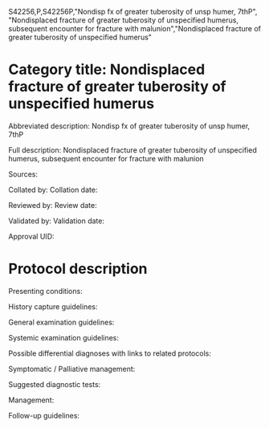 S42256,P,S42256P,"Nondisp fx of greater tuberosity of unsp humer, 7thP", "Nondisplaced fracture of greater tuberosity of unspecified humerus, subsequent encounter for fracture with malunion","Nondisplaced fracture of greater tuberosity of unspecified humerus"
# Category title: Nondisplaced fracture of greater tuberosity of unspecified humerus

Abbreviated description: Nondisp fx of greater tuberosity of unsp humer, 7thP

Full description: Nondisplaced fracture of greater tuberosity of unspecified humerus, subsequent encounter for fracture with malunion

Sources:

Collated by:
Collation date:

Reviewed by:
Review date:

Validated by:
Validation date:

Approval UID:

# Protocol description

Presenting conditions:

History capture guidelines:

General examination guidelines:

Systemic examination guidelines:

Possible differential diagnoses with links to related protocols:

Symptomatic / Palliative management:

Suggested diagnostic tests:

Management:

Follow-up guidelines:
